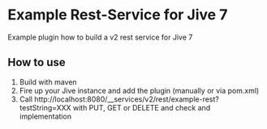 # Example Rest-Service for Jive 7
Example plugin how to build a v2 rest service for Jive 7

## How to use
1. Build with maven
2. Fire up your Jive instance and add the plugin (manually or via pom.xml)
3. Call http://localhost:8080/__services/v2/rest/example-rest?testString=XXX with PUT, GET or DELETE and check and implementation